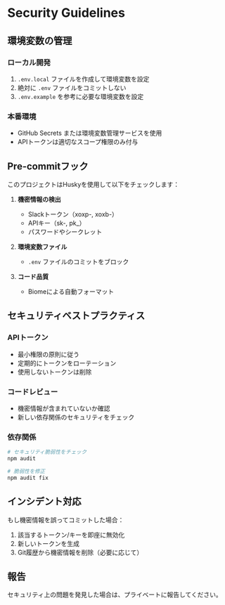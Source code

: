 # Security Guidelines

## 環境変数の管理

### ローカル開発
1. `.env.local` ファイルを作成して環境変数を設定
2. 絶対に `.env` ファイルをコミットしない
3. `.env.example` を参考に必要な環境変数を設定

### 本番環境
- GitHub Secrets または環境変数管理サービスを使用
- APIトークンは適切なスコープ権限のみ付与

## Pre-commitフック

このプロジェクトはHuskyを使用して以下をチェックします：

1. **機密情報の検出**
   - Slackトークン（xoxp-, xoxb-）
   - APIキー（sk-, pk_）
   - パスワードやシークレット

2. **環境変数ファイル**
   - `.env` ファイルのコミットをブロック

3. **コード品質**
   - Biomeによる自動フォーマット

## セキュリティベストプラクティス

### APIトークン
- 最小権限の原則に従う
- 定期的にトークンをローテーション
- 使用しないトークンは削除

### コードレビュー
- 機密情報が含まれていないか確認
- 新しい依存関係のセキュリティをチェック

### 依存関係
```bash
# セキュリティ脆弱性をチェック
npm audit

# 脆弱性を修正
npm audit fix
```

## インシデント対応

もし機密情報を誤ってコミットした場合：

1. 該当するトークン/キーを即座に無効化
2. 新しいトークンを生成
3. Git履歴から機密情報を削除（必要に応じて）

## 報告

セキュリティ上の問題を発見した場合は、プライベートに報告してください。